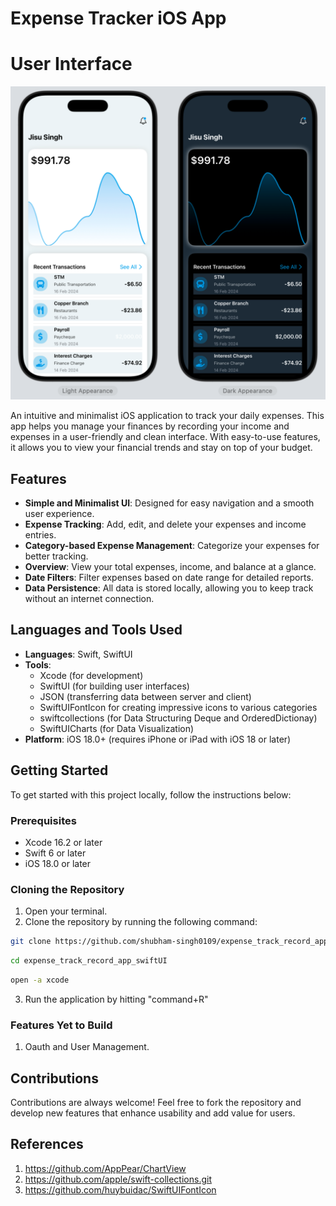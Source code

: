 # Expense Tracker iOS App

# User Interface
![Demo Image](Interface.png)

An intuitive and minimalist iOS application to track your daily expenses. This app helps you manage your finances by recording your income and expenses in a user-friendly and clean interface. With easy-to-use features, it allows you to view your financial trends and stay on top of your budget.

## Features

- **Simple and Minimalist UI**: Designed for easy navigation and a smooth user experience.
- **Expense Tracking**: Add, edit, and delete your expenses and income entries.
- **Category-based Expense Management**: Categorize your expenses for better tracking.
- **Overview**: View your total expenses, income, and balance at a glance.
- **Date Filters**: Filter expenses based on date range for detailed reports.
- **Data Persistence**: All data is stored locally, allowing you to keep track without an internet connection.
  
## Languages and Tools Used

- **Languages**: Swift, SwiftUI
- **Tools**:
  - Xcode (for development)
  - SwiftUI (for building user interfaces)
  - JSON (transferring data between server and client)
  - SwiftUIFontIcon for creating impressive icons to various categories
  - swiftcollections (for Data Structuring Deque and OrderedDictionay)
  - SwiftUICharts (for Data Visualization)
- **Platform**: iOS 18.0+ (requires iPhone or iPad with iOS 18 or later)

## Getting Started

To get started with this project locally, follow the instructions below:

### Prerequisites

- Xcode 16.2 or later
- Swift 6 or later
- iOS 18.0 or later

### Cloning the Repository

1. Open your terminal.
2. Clone the repository by running the following command:

```bash
git clone https://github.com/shubham-singh0109/expense_track_record_app_swiftUI.git
```

```bash
cd expense_track_record_app_swiftUI
```

```bash
open -a xcode
```

3. Run the application by hitting "command+R"

### Features Yet to Build
1. Oauth and User Management.

## Contributions
Contributions are always welcome! Feel free to fork the repository and develop new features that enhance usability and add value for users.

## References
1. https://github.com/AppPear/ChartView
2. https://github.com/apple/swift-collections.git
3. https://github.com/huybuidac/SwiftUIFontIcon
